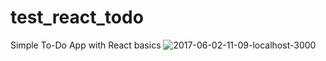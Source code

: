 # test_react_todo
Simple To-Do App with React basics
![2017-06-02-11-09-localhost-3000](https://cloud.githubusercontent.com/assets/21040125/26736567/b3b5d312-4794-11e7-9839-882774e5b44b.png)
